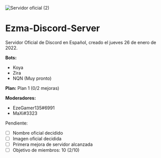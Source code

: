 ![Servidor oficial (2)](https://user-images.githubusercontent.com/73393487/151456192-de8737e0-6b8d-40f5-9d62-9fe788f08586.png)
# Ezma-Discord-Server
Servidor Oficial de Discord en Español, creado el jueves 26 de enero de 2022.

**Bots:**
- Koya
- Zira
- NQN (Muy pronto)

**Plan:** Plan 1 (0/2 mejoras)

**Moderadores:**
- EzeGamer135#6991
- MaXi#3323

Pendiente:
- [ ] Nombre oficial decidido
- [ ] Imagen oficial decidida
- [ ] Primera mejora de servidor alcanzada
- [ ] Objetivo de miembros: 10 (2/10)
